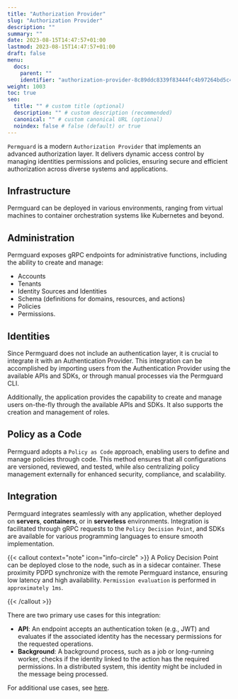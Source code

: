 ```yaml
---
title: "Authorization Provider"
slug: "Authorization Provider"
description: ""
summary: ""
date: 2023-08-15T14:47:57+01:00
lastmod: 2023-08-15T14:47:57+01:00
draft: false
menu:
  docs:
    parent: ""
    identifier: "authorization-provider-8c89ddc8339f83444fc4b97264bd5c45"
weight: 1003
toc: true
seo:
  title: "" # custom title (optional)
  description: "" # custom description (recommended)
  canonical: "" # custom canonical URL (optional)
  noindex: false # false (default) or true
---
```


`Permguard` is a modern `Authorization Provider` that implements an advanced authorization layer. It delivers dynamic access control by managing identities permissions and policies, ensuring secure and efficient authorization across diverse systems and applications.

## Infrastructure

Permguard can be deployed in various environments, ranging from virtual machines to container orchestration systems like Kubernetes and beyond.

## Administration

Permguard exposes gRPC endpoints for administrative functions, including the ability to create and manage:

- Accounts
- Tenants
- Identity Sources and Identities
- Schema (definitions for domains, resources, and actions)
- Policies
- Permissions.

## Identities

Since Permguard does not include an authentication layer, it is crucial to integrate it with an Authentication Provider. This integration can be accomplished by importing users from the Authentication Provider using the available APIs and SDKs, or through manual processes via the Permguard CLI.

Additionally, the application provides the capability to create and manage users on-the-fly through the available APIs and SDKs. It also supports the creation and management of roles.

## Policy as a Code

Permguard adopts a `Policy as Code` approach, enabling users to define and manage policies through code. This method ensures that all configurations are versioned, reviewed, and tested, while also centralizing policy management externally for enhanced security, compliance, and scalability.

## Integration

Permguard integrates seamlessly with any application, whether deployed on **servers**, **containers**, or in **serverless** environments. Integration is facilitated through gRPC requests to the `Policy Decision Point`, and SDKs are available for various programming languages to ensure smooth implementation.

{{< callout context="note" icon="info-circle" >}}
A Policy Decision Point can be deployed close to the node, such as in a sidecar container. These proximity PDPD synchronize with the remote Permguard instance, ensuring low latency and high availability. `Permission evaluation` is performed in `approximately 1ms`.

{{< /callout >}}

There are two primary use cases for this integration:

- **API**: An endpoint accepts an authentication token (e.g., JWT) and evaluates if the associated identity has the necessary permissions for the requested operations.
- **Background**: A background process, such as a job or long-running worker, checks if the identity linked to the action has the required permissions. In a distributed system, this identity might be included in the message being processed.

For additional use cases, see [here](/docs/0.1/overview/patterns-through-use-cases).

